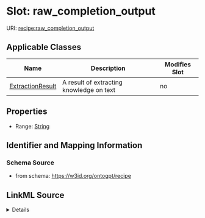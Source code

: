 

# Slot: raw_completion_output

URI: [recipe:raw_completion_output](http://w3id.org/ontogpt/recipe/raw_completion_output)



<!-- no inheritance hierarchy -->





## Applicable Classes

| Name | Description | Modifies Slot |
| --- | --- | --- |
| [ExtractionResult](ExtractionResult.md) | A result of extracting knowledge on text |  no  |







## Properties

* Range: [String](String.md)





## Identifier and Mapping Information







### Schema Source


* from schema: https://w3id.org/ontogpt/recipe




## LinkML Source

<details>
```yaml
name: raw_completion_output
from_schema: https://w3id.org/ontogpt/recipe
rank: 1000
alias: raw_completion_output
owner: ExtractionResult
domain_of:
- ExtractionResult
range: string

```
</details>